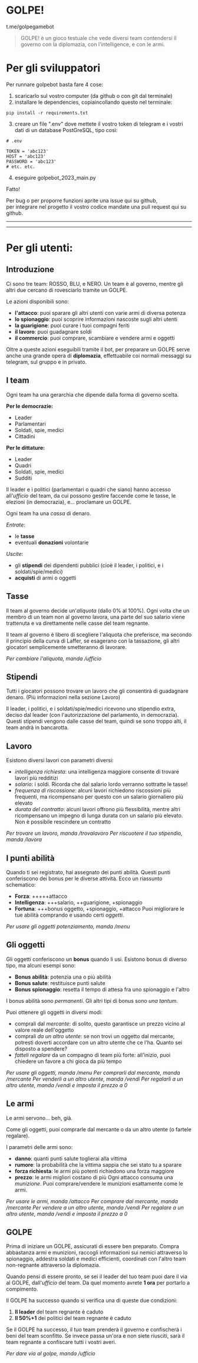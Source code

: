 # GOLPE!
t.me/golpegamebot

> GOLPE! è un gioco testuale che vede diversi team contendersi il governo con la diplomazia, con l'intelligence, e con le armi.

# Per gli sviluppatori
Per runnare golpebot basta fare 4 cose:
1. scaricarlo sul vostro computer (da github o con git dal terminale)
2. installare le dependencies, copiaincollando questo nel terminale:
```
pip install -r requirements.txt
```
3. creare un file ".env" dove mettete il vostro token di telegram e i vostri dati di un database PostGreSQL, tipo così:
```
# .env

TOKEN = 'abc123'
HOST = 'abc123'
PASSWORD = 'abc123'
# etc. etc.
```
4. eseguire golpebot_2023_main.py

Fatto!

Per bug o per proporre funzioni aprite una issue qui su github,  
per integrare nel progetto il vostro codice mandate una pull request qui su github.



---
---

# Per gli utenti:

## Introduzione
Ci sono tre team: ROSSO, BLU, e NERO.
Un team è al governo, mentre gli altri due cercano di rovesciarlo tramite un GOLPE.

Le azioni disponibili sono:
- **l'attacco**: puoi sparare gli altri utenti con varie armi di diversa potenza
- **lo spionaggio**: puoi scoprire informazioni nascoste sugli altri utenti
- **la guarigione**: puoi curare i tuoi compagni feriti
- **il lavoro**: puoi guadagnare soldi
- **il commercio**: puoi comprare, scambiare e vendere armi e oggetti

Oltre a queste azioni eseguibili tramite il bot, per preparare un GOLPE serve anche una grande opera di **diplomazia**, effettuabile coi normali messaggi su telegram, sul gruppo e in privato.



## I team
Ogni team ha una gerarchia che dipende dalla forma di governo scelta.

**Per le democrazie:**
- Leader
- Parlamentari
- Soldati, spie, medici
- Cittadini

**Per le dittature:**
- Leader
- Quadri
- Soldati, spie, medici
- Sudditi

Il leader e i politici (parlamentari o quadri che siano) hanno accesso all'*ufficio* del team, da cui possono gestire faccende come le tasse, le elezioni (in democrazia), e... proclamare un GOLPE.

Ogni team ha una *cassa* di denaro.

*Entrate*:
- le **tasse**
- eventuali **donazioni** volontarie

*Uscite*:
- gli **stipendi** dei dipendenti pubblici (cioè il leader, i politici, e i soldati/spie/medici)
- **acquisti** di armi o oggetti


## Tasse
Il team al governo decide un'*aliquota* (dallo 0% al 100%).
Ogni volta che un membro di un team non al governo lavora, una parte del suo salario viene trattenuta e va direttamente nelle casse del team regnante.

Il team al governo è libero di scegliere l'aliquota che preferisce, ma secondo il principio della curva di Laffer, se esagerano con la tassazione, gli altri giocatori semplicemente smetteranno di lavorare.

*Per cambiare l'aliquota, manda /ufficio*


## Stipendi
Tutti i giocatori possono trovare un lavoro che gli consentirà di guadagnare denaro. (Più informazioni nella sezione Lavoro)

Il leader, i politici, e i soldati/spie/medici ricevono uno stipendio extra, deciso dal leader (con l'autorizzazione del parlamento, in democrazia). Questi stipendi vengono dalle casse del team, quindi se sono troppo alti, il team andrà in bancarotta.


## Lavoro
Esistono diversi lavori con parametri diversi:
- *intelligenza richiesta*: una intelligenza maggiore consente di trovare lavori più redditizi
- *salario*: i soldi. Ricorda che dal salario lordo verranno sottratte le tasse!
- *frequenza di riscossione*: alcuni lavori richiedono riscossioni più frequenti, ma ricompensano per questo con un salario giornaliero più elevato
- *durata del contratto*: alcuni lavori offrono più flessibilità, mentre altri ricompensano un impegno di lunga durata con un salario più elevato. Non è possibile rescindere un contratto

*Per trovare un lavoro, manda /trovalavoro*
*Per riscuotere il tuo stipendio, manda /lavora*


## I punti abilità
Quando ti sei registrato, hai assegnato dei punti abilità. Questi punti conferiscono dei bonus per le diverse attività. Ecco un riassunto schematico:
- **Forza**: +++++attacco
- **Intelligenza**: +++salario, ++guarigione, +spionaggio
- **Fortuna**: +++bonus oggetto, +spionaggio, +attacco
Puoi migliorare le tue abilità comprando e usando certi *oggetti*.

*Per usare gli oggetti potenziamento, manda /menu*


## Gli oggetti
Gli oggetti conferiscono un **bonus** quando li usi. Esistono bonus di diverso tipo, ma alcuni esempi sono:
- **Bonus abilità**: potenzia una o più abilità
- **Bonus salute**: restituisce punti salute
- **Bonus spionaggio**: resetta il tempo di attesa fra uno spionaggio e l'altro

I bonus abilità sono *permanenti*. Gli altri tipi di bonus sono *una tantum*.

Puoi ottenere gli oggetti in diversi modi:
- comprali dal *mercante*: di solito, questo garantisce un prezzo vicino al valore reale dell'oggetto
- comprali *da un altro utente*: se non trovi un oggetto dal mercante, potresti doverti accordare con un altro utente che ce l'ha. Quanto sei disposto a spendere?
- *fatteli regalare* da un compagno di team più forte: all'inizio, puoi chiedere un favore a chi gioca da più tempo

*Per usare gli oggetti, manda /menu*
*Per comprarli dal mercante, manda /mercante*
*Per venderli a un altro utente, manda /vendi*
*Per regalarli a un altro utente, manda /vendi e imposta il prezzo a 0*


## Le armi
Le armi servono... beh, già.

Come gli oggetti, puoi comprarle dal mercante o da un altro utente (o fartele regalare).

I parametri delle armi sono:
- **danno**: quanti punti salute toglierai alla vittima
- **rumore**: la probabilità che la vittima sappia che sei stato tu a sparare
- **forza richiesta**: le armi più potenti richiedono una forza maggiore
- **prezzo**: le armi migliori costano di più
Ogni attacco consuma una *munizione*. Puoi comprare/vendere le munizioni esattamente come le armi.

*Per usare le armi, manda /attacco*
*Per comprare dal mercante, manda /mercante*
*Per vendere a un altro utente, manda /vendi*
*Per regalare a un altro utente, manda /vendi e imposta il prezzo a 0*


## GOLPE
Prima di iniziare un GOLPE, assicurati di essere ben preparato. Compra abbastanza armi e munizioni, raccogli informazioni sui nemici attraverso lo spionaggio, addestra soldati e medici efficienti, coordinati con l'altro team non-regnante attraverso la diplomazia.

Quando pensi di essere pronto, se sei il leader del tuo team puoi dare il via al GOLPE, dall'*ufficio* del team.
Da quel momento avrete **1 ora** per portarlo a compimento.

Il GOLPE ha successo quando si verifica una di queste due condizioni:
1. **Il leader** del team regnante è caduto
2. **Il 50%+1** dei politici del team regnante è caduto

Se il GOLPE ha successo, il tuo team prenderà il governo e confischerà i beni del team sconfitto.
Se invece passa un'ora e non siete riusciti, sarà il team regnante a confiscare tutti i vostri averi.

*Per dare via al golpe, manda /ufficio*
